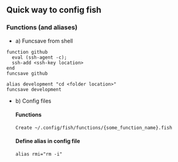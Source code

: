 ## Quick way to config fish

### Functions (and aliases)

* a) Funcsave from shell
```
function github
  eval (ssh-agent -c);
  ssh-add <ssh-key location>
end
funcsave github
```

```
alias development "cd <folder location>"
funcsave development
```


* b) Config files
  #### Functions
    ``` 
    Create ~/.config/fish/functions/{some_function_name}.fish 
    ```
  #### Define alias in config file
   ```
   alias rmi="rm -i"
   ```
